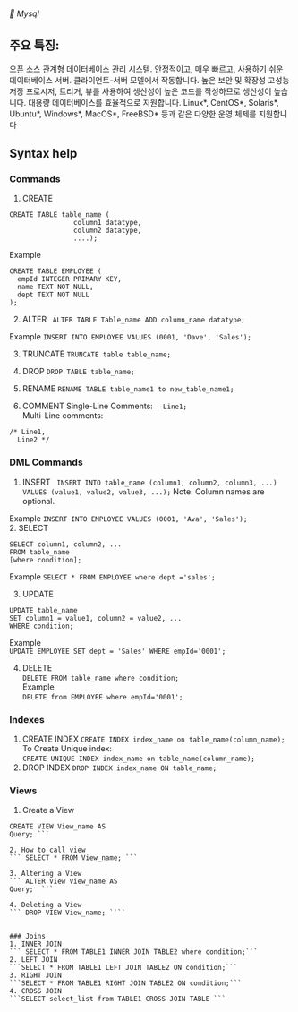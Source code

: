 ###### :cactus:  Mysql

## 주요 특징:
오픈 소스 관계형 데이터베이스 관리 시스템.
안정적이고, 매우 빠르고, 사용하기 쉬운 데이터베이스 서버.
클라이언트-서버 모델에서 작동합니다.
높은 보안 및 확장성
고성능
저장 프로시저, 트리거, 뷰를 사용하여 생산성이 높은 코드를 작성하므로 생산성이 높습니다.
대용량 데이터베이스를 효율적으로 지원합니다.
Linux*, CentOS*, Solaris*, Ubuntu*, Windows*, MacOS*, FreeBSD* 등과 같은 다양한 운영 체제를 지원합니다
## Syntax help
### Commands
1. CREATE
```
CREATE TABLE table_name (
                column1 datatype,
                column2 datatype,
                ....); 
```  

Example 
```
CREATE TABLE EMPLOYEE (
  empId INTEGER PRIMARY KEY,
  name TEXT NOT NULL,
  dept TEXT NOT NULL
); 
```    

2. ALTER
``` ALTER TABLE Table_name ADD column_name datatype;```   

Example
```INSERT INTO EMPLOYEE VALUES (0001, 'Dave', 'Sales');```     

3. TRUNCATE
```TRUNCATE table table_name;```    

4. DROP
```DROP TABLE table_name;```    

5. RENAME
```RENAME TABLE table_name1 to new_table_name1; ```      

6. COMMENT
Single-Line Comments:  ``` --Line1; ```    
Multi-Line comments:
 ```
 /* Line1,
   Line2 */ 
   ```      
   
### DML Commands
1. INSERT
``` INSERT INTO table_name (column1, column2, column3, ...) VALUES (value1, value2, value3, ...);```
Note: Column names are optional.

Example
``` INSERT INTO EMPLOYEE VALUES (0001, 'Ava', 'Sales'); ```   
2. SELECT
``` 
SELECT column1, column2, ...
FROM table_name
[where condition]; 
```  

Example
``` SELECT * FROM EMPLOYEE where dept ='sales'; ```    

3. UPDATE  
``` 
UPDATE table_name
SET column1 = value1, column2 = value2, ...
WHERE condition; 
```   

Example    
``` UPDATE EMPLOYEE SET dept = 'Sales' WHERE empId='0001'; ```   

4. DELETE   
``` DELETE FROM table_name where condition; ```    
Example   
``` DELETE from EMPLOYEE where empId='0001'; ```    

### Indexes
1. CREATE INDEX
  ``` CREATE INDEX index_name on table_name(column_name);  ```
To Create Unique index:    
  ``` CREATE UNIQUE INDEX index_name on table_name(column_name); ```  
2. DROP INDEX
``` DROP INDEX index_name ON table_name; ```    

### Views
1. Create a View
``` Creating a View:
CREATE VIEW View_name AS 
Query; ```

2. How to call view
``` SELECT * FROM View_name; ```   

3. Altering a View
``` ALTER View View_name AS 
Query;  ```

4. Deleting a View    
``` DROP VIEW View_name; ````


### Joins
1. INNER JOIN
``` SELECT * FROM TABLE1 INNER JOIN TABLE2 where condition;```
2. LEFT JOIN
```SELECT * FROM TABLE1 LEFT JOIN TABLE2 ON condition;```
3. RIGHT JOIN
```SELECT * FROM TABLE1 RIGHT JOIN TABLE2 ON condition;```
4. CROSS JOIN
```SELECT select_list from TABLE1 CROSS JOIN TABLE ```
